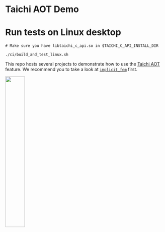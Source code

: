 # Taichi AOT Demo


# Run tests on Linux desktop

```
# Make sure you have libtaichi_c_api.so in $TAICHI_C_API_INSTALL_DIR

./ci/build_and_test_linux.sh
```

This repo hosts several projects to demonstrate how to use the [Taichi AOT](https://github.com/taichi-dev/taichi/issues/3642) feature. We recommend you to take a look at [`implicit_fem`](implicit_fem/) first.

<img width=35% src=https://github.com/taichi-dev/taichi/releases/download/v1.0.0/taichi-aot-demo.gif>
